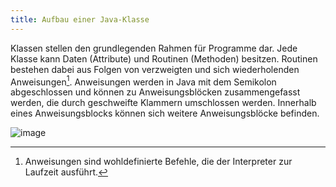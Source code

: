 ```yaml
---
title: Aufbau einer Java-Klasse
---
```


Klassen stellen den grundlegenden Rahmen für Programme dar. Jede Klasse kann Daten (Attribute) und Routinen (Methoden) besitzen. Routinen bestehen dabei aus Folgen von verzweigten und sich wiederholenden Anweisungen[^1]. Anweisungen werden in Java mit dem Semikolon abgeschlossen und können zu Anweisungsblöcken zusammengefasst werden, die durch geschweifte Klammern umschlossen werden. Innerhalb eines Anweisungsblocks können sich weitere Anweisungsblöcke befinden.

![image](https://user-images.githubusercontent.com/47243617/171618228-09459c0c-34bb-4bb5-85da-414e62d05c96.png)

[^1]: Anweisungen sind wohldefinierte Befehle, die der Interpreter zur Laufzeit ausführt.
